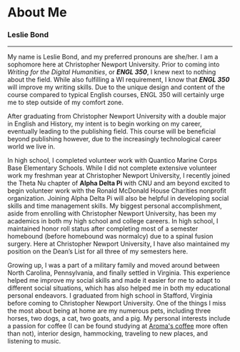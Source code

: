 # About Me
### Leslie Bond

***

My name is Leslie Bond, and my preferred pronouns are she/her. I am a sophomore here at Christopher Newport University. Prior to coming into *Writing for the Digital Humanities*, or **_ENGL 350_**, I knew next to nothing about the field. While also fulfilling a WI requirement, I know that _**ENGL 350**_ will improve my writing skills. Due to the unique design and content of the course compared to typical English courses, ENGL 350 will certainly urge me to step outside of my comfort zone. 

After graduating from Christopher Newport University with a double major in English and History, my intent is to begin working on my career, eventually leading to the publishing field. This course will be beneficial beyond publishing however, due to the increasingly technological career world we live in.

In high school, I completed volunteer work with Quantico Marine Corps Base Elementary Schools. While I did not complete extensive volunteer work my freshman year at Christopher Newport University, I recently joined the Theta Nu chapter of __Alpha Delta Pi__ with CNU and am beyond excited to begin volunteer work with the Ronald McDonald House Charities nonprofit organization. Joining Alpha Delta Pi will also be helpful in developing social skills and time management skills. My biggest personal accomplishment, aside from enrolling with Christopher Newport University, has been my academics in both my high school and college careers. In high school, I maintained honor roll status after completing most of a semester homebound (before homebound was normalcy) due to a spinal fusion surgery. Here at Christopher Newport University, I have also maintained my position on the Dean’s List for all three of my semesters here.

Growing up, I was a part of a military family and moved around between North Carolina, Pennsylvania, and finally settled in Virginia. This experience helped me improve my social skills and made it easier for me to adapt to different social situations, which has also helped me in both my educational personal endeavors. I graduated from high school in Stafford, Virginia before coming to Christopher Newport University. One of the things I miss the most about being at home are my numerous pets, including three horses, two dogs, a cat, two goats, and a pig. My personal interests include a passion for coffee (I can be found studying at [Aroma's coffee](https://www.aromasworld.com/newportnewsloc) more often than not), interior design, hammocking, traveling to new places, and listening to music. 

